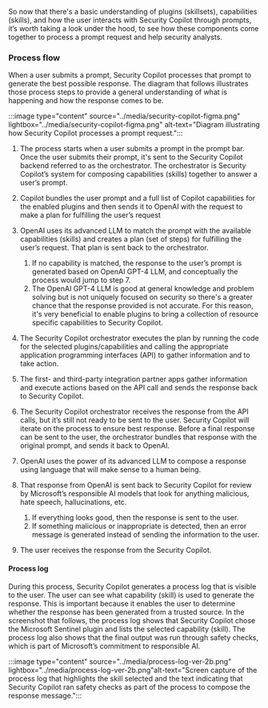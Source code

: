 
So now that there's a basic understanding of plugins (skillsets), capabilities (skills), and how the user interacts with Security Copilot through prompts, it’s worth taking a look under the hood, to see how these components come together to process a prompt request and help security analysts.  

### Process flow

When a user submits a prompt, Security Copilot processes that prompt to generate the best possible response. The diagram that follows illustrates those process steps to provide a general understanding of what is happening and how the response comes to be.

:::image type="content" source="../media/security-copilot-figma.png" lightbox="../media/security-copilot-figma.png" alt-text="Diagram illustrating how Security Copilot processes a prompt request.":::

1. The process starts when a user submits a prompt in the prompt bar. Once the user submits their prompt, it's sent to the Security Copilot backend referred to as the orchestrator.  The orchestrator is Security Copilot’s system for composing capabilities (skills) together to answer a user’s prompt.

1. Copilot bundles the user prompt and a full list of Copilot capabilities for the enabled plugins and then sends it to OpenAI with the request to make a plan for fulfilling the user’s request

1. OpenAI uses its advanced LLM to match the prompt with the available capabilities (skills) and creates a plan (set of steps) for fulfilling the user’s request.  That plan is sent back to the orchestrator.
    1. If no capability is matched, the response to the user’s prompt is generated based on OpenAI GPT-4 LLM, and conceptually the process would jump to step 7.
    1. The OpenAI GPT-4 LLM is good at general knowledge and problem solving but is not uniquely focused on security so there's a greater chance that the response provided is not accurate.  For this reason, it's very beneficial to enable plugins to bring a collection of resource specific capabilities to Security Copilot.  

1. The Security Copilot orchestrator executes the plan by running the code for the selected plugins/capabilities and calling the appropriate application programming interfaces (API) to gather information and to take action.

1. The first- and third-party integration partner apps gather information and execute actions based on the API call and sends the response back to Security Copilot.

1. The Security Copilot orchestrator receives the response from the API calls, but it’s still not ready to be sent to the user.  Security Copilot will iterate on the process to ensure best response. Before a final response can be sent to the user, the orchestrator bundles that response with the original prompt, and sends it back to OpenAI.

1. OpenAI uses the power of its advanced LLM to compose a response using language that will make sense to a human being.

1. That response from OpenAI is sent back to Security Copilot for review by Microsoft’s responsible AI models that look for anything malicious, hate speech, hallucinations, etc.
    1. If everything looks good, then the response is sent to the user.
    1. If something malicious or inappropriate is detected, then an error message is generated instead of sending the information to the user.

1. The user receives the response from the Security Copilot.

#### Process log

During this process, Security Copilot generates a process log that is visible to the user.  The user can see what capability (skill) is used to generate the response.  This is important because it enables the user to determine whether the response has been generated from a trusted source.  In the screenshot that follows, the process log shows that Security Copilot chose the Microsoft Sentinel plugin and lists the selected capability (skill).  The process log also shows that the final output was run through safety checks, which is part of Microsoft’s commitment to responsible AI.

:::image type="content" source="../media/process-log-ver-2b.png" lightbox="../media/process-log-ver-2b.png"alt-text="Screen capture of the process log that highlights the skill selected and the text indicating that Security Copilot ran safety checks as part of the process to compose the response message.":::
